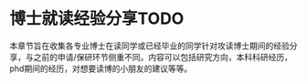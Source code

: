 # 博士就读经验分享TODO

本章节旨在收集各专业博士在读同学或已经毕业的同学针对攻读博士期间的经验分享，与之前的申请/保研环节侧重不同。内容可以包括研究方向，本科科研经历，phd期间的经历，对想要读博的小朋友的建议等等。

